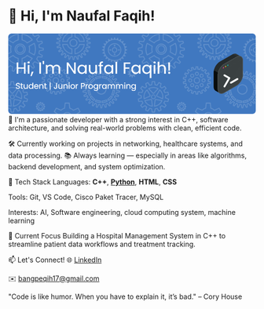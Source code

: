 # 👋 Hi, I'm Naufal Faqih!
![Naufal Faqih](img/github-header-image.png)
🚀 I'm a passionate developer with a strong interest in C++, software architecture, and solving real-world problems with clean, efficient code.

🛠️ Currently working on projects in networking, healthcare systems, and data processing.
📚 Always learning — especially in areas like algorithms, backend development, and system optimization.

🔧 Tech Stack
Languages: **C++**, [**Python**](https://www.phython.org), **HTML**, **CSS**

Tools: Git, VS Code, Cisco Paket Tracer, MySQL

Interests: AI, Software engineering, cloud computing system, machine learning

🌱 Current Focus
Building a Hospital Management System in C++ to streamline patient data workflows and treatment tracking.

📫 Let's Connect!
🌐 [LinkedIn](https://www.linkedin.com/in/naufal-faqih-mustaqim-267149322?utm_source=share&utm_campaign=share_via&utm_content=profile&utm_medium=android_app)

✉️ bangpeqih17@gmail.com

"Code is like humor. When you have to explain it, it’s bad." – Cory House
